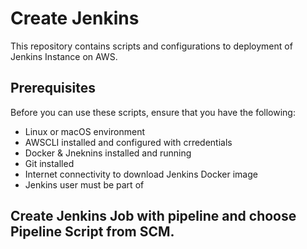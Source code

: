 # Create Jenkins

This repository contains scripts and configurations to deployment of Jenkins Instance on AWS.

## Prerequisites

Before you can use these scripts, ensure that you have the following:

- Linux or macOS environment
- AWSCLI installed and configured with crredentials
- Docker & Jneknins installed and running
- Git installed
- Internet connectivity to download Jenkins Docker image
- Jenkins user must be part of

## Create Jenkins Job with pipeline and choose Pipeline Script from SCM.
